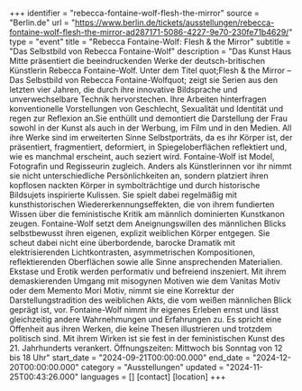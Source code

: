 +++
identifier = "rebecca-fontaine-wolf-flesh-the-mirror"
source = "Berlin.de"
url = "https://www.berlin.de/tickets/ausstellungen/rebecca-fontaine-wolf-flesh-the-mirror-ad287171-5086-4227-9e70-230fe71b4629/"
type = "event"
title = "Rebecca Fontaine-Wolf: Flesh & the Mirror"
subtitle = "Das Selbstbild von Rebecca Fontaine-Wolf"
description = "Das Kunst Haus Mitte präsentiert die beeindruckenden Werke der deutsch-britischen Künstlerin Rebecca Fontaine-Wolf. Unter dem Titel quot;Flesh & the Mirror – Das Selbstbild von Rebecca Fontaine-Wolfquot; zeigt sie Serien aus den letzten vier Jahren, die durch ihre innovative Bildsprache und unverwechselbare Technik hervorstechen.
Ihre Arbeiten hinterfragen konventionelle Vorstellungen von Geschlecht, Sexualität und Identität und regen zur Reflexion an.Sie enthüllt und demontiert die Darstellung der Frau sowohl in der Kunst als auch in der Werbung, im Film und in den Medien.
All ihre Werke sind im erweiterten Sinne Selbstporträts, da es ihr Körper ist, der präsentiert, fragmentiert, deformiert, in Spiegeloberflächen reflektiert und, wie es manchmal erscheint, auch seziert wird. Fontaine-Wolf ist Model, Fotografin und Regisseurin zugleich. Anders als Künstlerinnen vor ihr nimmt sie nicht unterschiedliche Persönlichkeiten an, sondern platziert ihren kopflosen nackten Körper in symbolträchtige und durch historische Bildsujets inspirierte Kulissen. Sie spielt dabei regelmäßig mit kunsthistorischen Wiedererkennungseffekten, die von ihrem fundierten Wissen über die feministische Kritik am männlich dominierten Kunstkanon zeugen.
Fontaine-Wolf setzt dem Aneignungswillen des männlichen Blicks selbstbewusst ihren eigenen, explizit weiblichen Körper entgegen. Sie scheut dabei nicht eine überbordende, barocke Dramatik mit elektrisierenden Lichtkontrasten, asymmetrischen Kompositionen, reflektierenden Oberflächen sowie alle Sinne ansprechenden Materialien. Ekstase und Erotik werden performativ und befreiend inszeniert.
Mit ihrem demaskierenden Umgang mit misogynen Motiven wie dem Vanitas Motiv oder dem Memento Mori Motiv, nimmt sie eine Korrektur der Darstellungstradition des weiblichen Akts, die vom weißen männlichen Blick geprägt ist, vor. Fontaine-Wolf nimmt ihr eigenes Erleben ernst und lässt gleichzeitig andere Wahrnehmungen und Erfahrungen zu. Es spricht eine Offenheit aus ihren Werken, die keine Thesen illustrieren und trotzdem politisch sind. Mit ihrem Wirken ist sie fest in der feministischen Kunst des 21. Jahrhunderts verankert.
Öffnungszeiten: Mittwoch bis Sonntag von 12 bis 18 Uhr"
start_date = "2024-09-21T00:00:00.000"
end_date = "2024-12-20T00:00:00.000"
category = "Ausstellungen"
updated = "2024-11-25T00:43:26.000"
languages = []
[contact]
[location]
+++